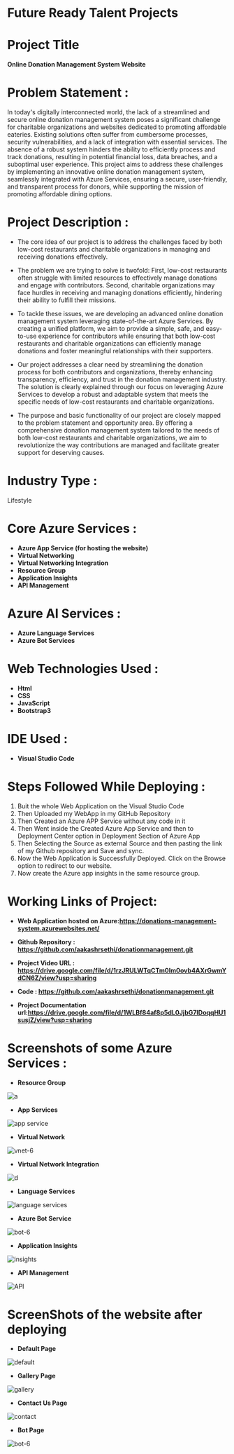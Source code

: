 
# Future Ready Talent Projects

# Project Title

**Online Donation Management System Website**

# Problem Statement :
In today's digitally interconnected world, the lack of a streamlined and secure online donation management system poses a significant challenge for charitable organizations and websites dedicated to promoting affordable eateries. Existing solutions often suffer from cumbersome processes, security vulnerabilities, and a lack of integration with essential services. The absence of a robust system hinders the ability to efficiently process and track donations, resulting in potential financial loss, data breaches, and a suboptimal user experience. This project aims to address these challenges by implementing an innovative online donation management system, seamlessly integrated with Azure Services, ensuring a secure, user-friendly, and transparent process for donors, while supporting the mission of promoting affordable dining options.

# Project Description :

- The core idea of our project is to address the challenges faced by both low-cost restaurants and charitable organizations in managing and receiving donations effectively.

- The problem we are trying to solve is twofold: First, low-cost restaurants often struggle with limited resources to effectively manage donations and engage with contributors. Second, charitable organizations may face hurdles in receiving and managing donations efficiently, hindering their ability to fulfill their missions.

- To tackle these issues, we are developing an advanced online donation management system leveraging state-of-the-art Azure Services. By creating a unified platform, we aim to provide a simple, safe, and easy-to-use experience for contributors while ensuring that both low-cost restaurants and charitable organizations can efficiently manage donations and foster meaningful relationships with their supporters.

- Our project addresses a clear need by streamlining the donation process for both contributors and organizations, thereby enhancing transparency, efficiency, and trust in the donation management industry. The solution is clearly explained through our focus on leveraging Azure Services to develop a robust and adaptable system that meets the specific needs of low-cost restaurants and charitable organizations.

- The purpose and basic functionality of our project are closely mapped to the problem statement and opportunity area. By offering a comprehensive donation management system tailored to the needs of both low-cost restaurants and charitable organizations, we aim to revolutionize the way contributions are managed and facilitate greater support for deserving causes.

# Industry Type :

Lifestyle

# Core Azure Services :

- **Azure App Service (for hosting the website)**
- **Virtual Networking**
- **Virtual Networking Integration**
- **Resource Group**
- **Application Insights**
- **API Management**

# Azure AI Services :

- **Azure Language Services** 
- **Azure Bot Services**

# Web Technologies Used :
- **Html**
-	**CSS**
- **JavaScript**
-	**Bootstrap3**

# IDE Used :

- **Visual Studio Code**

# Steps Followed While Deploying :
1. Buit the whole Web Application on the Visual Studio Code
2. Then Uploaded my WebApp in my GitHub Repository
3. Then Created an Azure APP Service without any code in it
4. Then Went inside the Created Azure App Service and then to Deployment Center option in Deployment Section of Azure App
5. Then Selecting the Source as external Source and then pasting the link of my Github repository and Save and sync.
6. Now the Web Application is Successfully Deployed. Click on the Browse option to redirect to our website.
7. Now create the Azure app insights in the same resource group.

# Working Links of Project:

- **Web Application hosted on Azure:https://donations-management-system.azurewebsites.net/**
  
- **Github Repository : https://github.com/aakashrsethi/donationmanagement.git**

- **Project Video URL : https://drive.google.com/file/d/1rzJRULWTqCTm0Im0ovb4AXrGwmYdCN6Z/view?usp=sharing**
  
- **Code : https://github.com/aakashrsethi/donationmanagement.git**
  
- **Project Documentation url:https://drive.google.com/file/d/1WLBf84af8p5dL0JjbG7IDoqqHU1susjZ/view?usp=sharing** 









# Screenshots of some Azure Services :

- **Resource Group**
  
![a](https://github.com/aakashrsethi/donationmanagement/assets/110621778/2ea17d54-3b0f-4b11-a1d2-973a83609314)

- **App Services**
  
![app service](https://github.com/aakashrsethi/donationmanagement/assets/110621778/e6523237-d1a9-43b1-8fe8-f17e87ddf7f8)
 

- **Virtual Network**

![vnet-6](https://github.com/aakashrsethi/donationmanagement/assets/110621778/415e39ed-b5dd-442a-934b-c3abf36acf11)


- **Virtual Network Integration**
  
![d](https://github.com/aakashrsethi/donationmanagement/assets/110621778/01bd1f66-e808-4869-98fc-127e68566f87)

- **Language Services**
  
![language services](https://github.com/aakashrsethi/donationmanagement/assets/110621778/e658c8f9-7695-46c5-ab24-6abb2655f776)


- **Azure Bot Service**
  
![bot-6](https://github.com/aakashrsethi/donationmanagement/assets/110621778/4d1e39b1-398e-4a4b-95ec-6746c25fa10d)


- **Application Insights**
  
![insights](https://github.com/aakashrsethi/donationmanagement/assets/110621778/31d6408d-47f4-4294-8068-2e02e96f027e)


- **API Management**
  
![API](https://github.com/aakashrsethi/donationmanagement/assets/110621778/4ae24957-e599-4b10-81e3-0b1abb8b28db)


# ScreenShots of the website after deploying 

- **Default Page**

![default](https://github.com/aakashrsethi/donationmanagement/assets/110621778/bdfada02-9c35-4770-beb0-6f2a4a331e41)


- **Gallery Page**

![gallery](https://github.com/aakashrsethi/donationmanagement/assets/110621778/eca72099-2c8d-42a3-9adc-10492a569522)


- **Contact Us Page**

![contact](https://github.com/aakashrsethi/donationmanagement/assets/110621778/b0fe86fd-d4ec-4aa9-b055-0d4fbb8a800f)


- **Bot Page**

![bot-6](https://github.com/aakashrsethi/donationmanagement/assets/110621778/03a7d6e3-335e-4c3c-a159-3cff88259627)




















